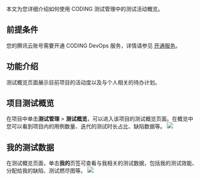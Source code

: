 本文为您详细介绍如何使用 CODING 测试管理中的测试活动概览。

## 前提条件

您的腾讯云账号需要开通 CODING DevOps 服务，详情请参见 [开通服务](https://cloud.tencent.com/document/product/1115/37268)。

## 功能介绍
测试概览页面展示目前项目的活动度以及与个人相关的待办计划。

[](id:active)
## 项目测试概览
在项目中单击**测试管理** > **测试概览**，可以进入该项目的测试概览页面。在概览中您可以看到项目内的用例数量、迭代的测试时长占比、缺陷数据等。
![](https://qcloudimg.tencent-cloud.cn/raw/860cda44bc3fa562261877e2544e327d.png)

[](id:my)
## 我的测试数据
在测试概览页面，单击**我的**页签可查看与我相关的测试数据，包括我的测试效能、分配给我的缺陷、测试燃尽图等。
![](https://qcloudimg.tencent-cloud.cn/raw/d8c1d19f12400cd73d27354ced7e37f9.png)
